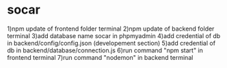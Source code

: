 # socar
1)npm update of frontend folder terminal
2)npm update of backend folder terminal
3)add database name socar in phpmyadmin
4)add credential of db in backend/config/config.json (developement section)
5)add credential of db in backend/database/connection.js
6)run command "npm start" in frontend terminal
7)run command "nodemon" in backend terminal
